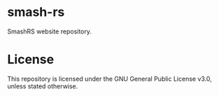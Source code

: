# smash-rs
SmashRS website repository.

# License
This repository is licensed under the GNU General Public License v3.0, unless stated otherwise.